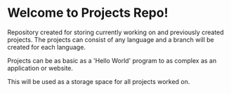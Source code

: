 # Welcome to Projects Repo!

Repository created for storing currently working on and previously created projects. The projects can consist of any language and a branch will be created for each language.

Projects can be as basic as a 'Hello World' program to as complex as an application or website. 

This will be used as a storage space for all projects worked on.

